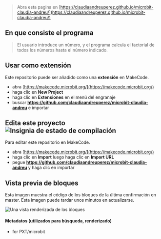 
> Abra esta pagina en [https://claudiaandreuperez.github.io/microbit-claudia-andreu/](https://claudiaandreuperez.github.io/microbit-claudia-andreu/)

## En que consiste el programa

> El usuario introduce un número, y el programa calcula el factorial de todos los números hasta el número indicado.

## Usar como extensión

Este repositorio puede ser añadido como una **extensión** en MakeCode.

* abra [https://makecode.microbit.org/](https://makecode.microbit.org/)
* haga clic en **New Project**
* haga clic en **Extensiones** en el menú del engranaje
* buscar **https://github.com/claudiaandreuperez/microbit-claudia-andreu** e importar

## Edita este proyecto ![Insignia de estado de compilación](https://github.com/claudiaandreuperez/microbit-claudia-andreu/workflows/MakeCode/badge.svg)

Para editar este repositorio en MakeCode.

* abra [https://makecode.microbit.org/](https://makecode.microbit.org/)
* haga clic en **Import** luego haga clic en **Import URL**
* pegue **https://github.com/claudiaandreuperez/microbit-claudia-andreu** y haga clic en importar

## Vista previa de bloques

Esta imagen muestra el código de los bloques de la última confirmación en master.
Esta imagen puede tardar unos minutos en actualizarse.

![Una vista renderizada de los bloques](https://github.com/claudiaandreuperez/microbit-claudia-andreu/raw/master/.github/makecode/blocks.png)

#### Metadatos (utilizados para búsqueda, renderizado)

* for PXT/microbit
<script src="https://makecode.com/gh-pages-embed.js"></script><script>makeCodeRender("{{ site.makecode.home_url }}", "{{ site.github.owner_name }}/{{ site.github.repository_name }}");</script>
